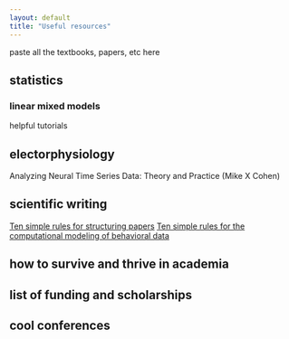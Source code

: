 ```yaml
---
layout: default
title: "Useful resources"
---
```


paste all the textbooks, papers, etc here

## statistics

### linear mixed models

helpful tutorials

## electorphysiology

Analyzing Neural Time Series Data: Theory and Practice (Mike X Cohen)

## scientific writing

[Ten simple rules for structuring papers]
[Ten simple rules for the computational modeling of behavioral data]


## how to survive and thrive in academia


## list of funding and scholarships


## cool conferences




[Ten simple rules for structuring papers]: https://journals.plos.org/ploscompbiol/article?id=10.1371/journal.pcbi.1005619
[Ten simple rules for the computational modeling of behavioral data]:https://elifesciences.org/articles/49547